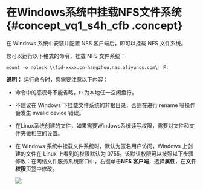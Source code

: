 # 在Windows系统中挂载NFS文件系统 {#concept_vq1_s4h_cfb .concept}

在 Windows 系统中安装并配置 NFS 客户端后，即可以挂载 NFS 文件系统。

您可以运行以下格式的命令，挂载 NFS 文件系统：

```
mount -o nolock \\fid-xxxx.cn-hangzhou.nas.aliyuncs.com\! F:
```

**说明：** 运行命令时，您需要注意以下内容：

-   命令中的感叹号不能省略，`F:`为本地任一空闲盘符。
-   不建议在 Windows 下挂载文件系统的非根目录，否则在进行 rename 等操作会发生 invalid device 错误。
-   在Linux系统创建的文件，如果需要Windows系统读写权限，需要对文件和文件夹做相应的设置。
-   在 Windows 系统中挂载文件系统时，默认为匿名用户访问，Windows 上创建的文件在 Linux 上看到的权限默认为 0755。该默认权限可以按照以下步骤修改：在网络文件服务系统窗口中，右键单击**NFS 客户端**，选择**属性**，在**文件权限**页签中修改。

    ![](http://static-aliyun-doc.oss-cn-hangzhou.aliyuncs.com/assets/img/21208/153665315311663_zh-CN.png)


